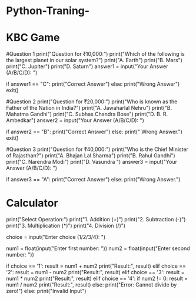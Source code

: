 # Python-Traning-
# KBC Game
#Question 1
print("Question for ₹10,000:")
print("Which of the following is the largest planet in our solar system?")
print("A. Earth")
print("B. Mars")
print("C. Jupiter")
print("D. Saturn")
answer1 = input("Your Answer (A/B/C/D): ")

if answer1 == "C":
    print("Correct Answer")
else:
    print("Wrong Answer")
    exit()

#Question 2
print("Question for ₹20,000:")
print("Who is known as the Father of the Nation in India?")
print("A. Jawaharlal Nehru")
print("B. Mahatma Gandhi")
print("C. Subhas Chandra Bose")
print("D. B. R. Ambedkar")
answer2 = input("Your Answer (A/B/C/D): ")

if answer2 == "B":
    print("Correct Answer")
else:
    print(" Wrong Answer.")
    exit()

#Question 3
print("Question for ₹40,000:")
print("Who is the Chief Minister of Rajasthan?")
print("A. Bhajan Lal Sharma")
print("B. Rahul Gandhi")
print("C. Narendra Modi")
print("D. Vasundra ")
answer3 = input("Your Answer (A/B/C/D): ")

if answer3 == "A":
    print("Correct Answer")
else:
    print("Wrong Answer.")


 # Calculator

print("Select Operation:")
print("1. Addition (+)")
print("2. Subtraction (-)")
print("3. Multiplication (*)")
print("4. Division (/)")

choice = input("Enter choice (1/2/3/4): ")

num1 = float(input("Enter first number: "))
num2 = float(input("Enter second number: "))


if choice == '1':
    result = num1 + num2
    print("Result:", result)
elif choice == '2':
    result = num1 - num2
    print("Result:", result)
elif choice == '3':
    result = num1 * num2
    print("Result:", result)
elif choice == '4':
    if num2 != 0:
        result = num1 / num2
        print("Result:", result)
    else:
        print("Error: Cannot divide by zero!")
else:
    print("Invalid Input")
